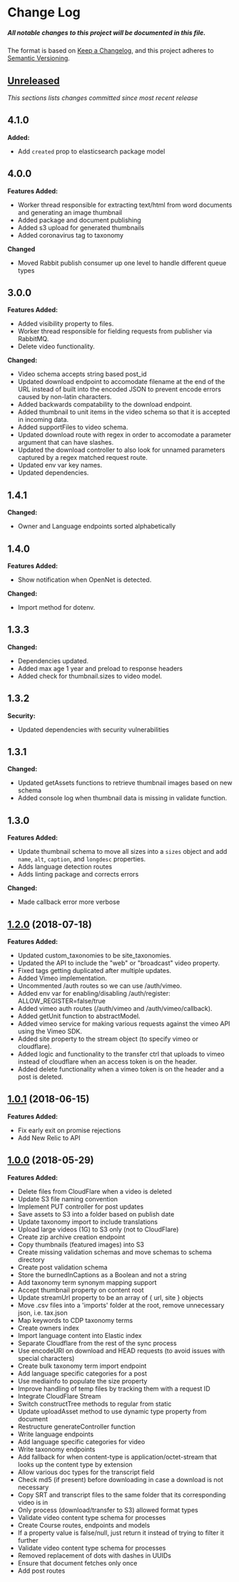# Change Log

##### All notable changes to this project will be documented in this file.

The format is based on [Keep a Changelog](https://keepachangelog.com/en/1.0.0/),
and this project adheres to [Semantic Versioning](https://semver.org/spec/v2.0.0.html).

## [Unreleased](https://github.com/IIP-Design/cdp-public-api/compare/v4.1.0...HEAD)
_This sections lists changes committed since most recent release_

## 4.1.0

**Added:**
- Add `created` prop to elasticsearch package model

## 4.0.0

**Features Added:**
- Worker thread responsible for extracting text/html from word documents and generating an image thumbnail
- Added package and document publishing
- Added s3 upload for generated thumbnails
- Added coronavirus tag to taxonomy

**Changed**
- Moved Rabbit publish consumer up one level to handle different queue types

## 3.0.0

**Features Added:**
- Added visibility property to files.
- Worker thread responsible for fielding requests from publisher via RabbitMQ.
- Delete video functionality.

**Changed:**
- Video schema accepts string based post_id
- Updated download endpoint to accomodate filename at the end of the URL instead of built into the encoded JSON to prevent encode errors caused by non-latin characters.
- Added backwards compatability to the download endpoint.
- Added thumbnail to unit items in the video schema so that it is accepted in incoming data.
- Added supportFiles to video schema.
- Updated download route with regex in order to accomodate a parameter argument that can have slashes.
- Updated the download controller to also look for unnamed parameters captured by a regex matched request route.
- Updated env var key names.
- Updated dependencies.

## 1.4.1

**Changed:**

- Owner and Language endpoints sorted alphabetically

## 1.4.0

**Features Added:**

- Show notification when OpenNet is detected.

**Changed:**

- Import method for dotenv.

## 1.3.3

**Changed:**

- Dependencies updated.
- Added max age 1 year and preload to response headers
- Added check for thumbnail.sizes to video model.

## 1.3.2

**Security:**

- Updated dependencies with security vulnerabilities

## 1.3.1

**Changed:**

- Updated getAssets functions to retrieve thumbnail images based on new schema
- Added console log when thumbnail data is missing in validate function.

## 1.3.0

**Features Added:**

- Update thumbnail schema to move all sizes into a `sizes` object and add `name`, `alt`, `caption`, and `longdesc` properties.
- Adds language detection routes
- Adds linting package and corrects errors

**Changed:**

- Made callback error more verbose

## [1.2.0](https://github.com/IIP-Design/cdp-public-api/tree/1.2.0) (2018-07-18)

**Features Added:**

- Updated custom_taxonomies to be site_taxonomies.
- Updated the API to include the "web" or "broadcast" video property.
- Fixed tags getting duplicated after multiple updates.
- Added Vimeo implementation.
- Uncommented /auth routes so we can use /auth/vimeo.
- Added env var for enabling/disabling /auth/register: ALLOW_REGISTER=false/true
- Added vimeo auth routes (/auth/vimeo and /auth/vimeo/callback).
- Added getUnit function to abstractModel.
- Added vimeo service for making various requests against the vimeo API using the Vimeo SDK.
- Added site property to the stream object (to specify vimeo or cloudflare).
- Added logic and functionality to the transfer ctrl that uploads to vimeo instead of cloudflare when an access token is on the header.
- Added delete functionality when a vimeo token is on the header and a post is deleted.

## [1.0.1](https://github.com/IIP-Design/cdp-public-api/tree/1.0.1) (2018-06-15)

**Features Added:**

- Fix early exit on promise rejections
- Add New Relic to API

## [1.0.0](https://github.com/IIP-Design/cdp-public-api/tree/1.0.0) (2018-05-29)

**Features Added:**

- Delete files from CloudFlare when a video is deleted
- Update S3 file naming convention
- Implement PUT controller for post updates
- Save assets to S3 into a folder based on publish date
- Update taxonomy import to include translations
- Upload large videos \(1G\) to S3 only \(not to CloudFlare\)
- Create zip archive creation endpoint
- Copy thumbnails \(featured images\) into S3
- Create missing validation schemas and move schemas to schema directory
- Create post validation schema
- Store the burnedInCaptions as a Boolean and not a string
- Add taxonomy term synonym mapping support
- Accept thumbnail property on content root
- Update streamUrl property to be an array of { url, site } objects
- Move .csv files into a 'imports' folder at the root, remove unnecessary json, i.e. tax.json
- Map keywords to CDP taxonomy terms
- Create owners index
- Import language content into Elastic index
- Separate Cloudflare from the rest of the sync process
- Use encodeURI on download and HEAD requests (to avoid issues with special characters)
- Create bulk taxonomy term import endpoint
- Add language specific categories for a post
- Use mediainfo to populate the size property
- Improve handling of temp files by tracking them with a request ID
- Integrate CloudFlare Stream
- Switch constructTree methods to regular from static
- Update uploadAsset method to use dynamic type property from document
- Restructure generateController function
- Write language endpoints
- Add language specific categories for video
- Write taxonomy endpoints
- Add fallback for when content-type is application/octet-stream that looks up the content type by extension
- Allow various doc types for the transcript field
- Check md5 \(if present\) before downloading in case a download is not necessary
- Copy SRT and transcript files to the same folder that its corresponding video is in
- Only process \(download/transfer to S3\) allowed format types
- Validate video content type schema for processes
- Create Course routes, endpoints and models
- If a property value is false/null, just return it instead of trying to filter it further
- Validate video content type schema for processes
- Removed replacement of dots with dashes in UUIDs
- Ensure that document fetches only once
- Add post routes
